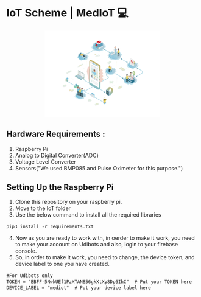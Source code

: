 # **IoT Scheme | MedIoT** :computer:
<p align="center">
  <img width="60%" src="https://github.com/amandewatnitrr/evolution-hacknitr/blob/main/imgs/image_processing20191005-22376-4jawmy.gif">
</p>

## Hardware Requirements :
1. Raspberry Pi
2. Analog to Digital Converter(ADC)
3. Voltage Level Converter
4. Sensors("We used BMP085 and Pulse Oximeter for this purpose.")


## Setting Up the Raspberry Pi
1. Clone this repository on your raspberry pi.
2. Move to the IoT folder
3. Use the below command to install all the required libraries
```pip
pip3 install -r requirements.txt 
```
4. Now as you are ready to work with, in oerder to make it work, you need to make your account on Udibots and also, login to your firebase console.
5. So, in order to make it work, you need to change, the device token, and device label to one you have created.
```python3
#For Udibots only
TOKEN = "BBFF-5NwkUEf1PzXTAN856gkXtXy8Dp6IhC"  # Put your TOKEN here
DEVICE_LABEL = "mediot"  # Put your device label here
```

